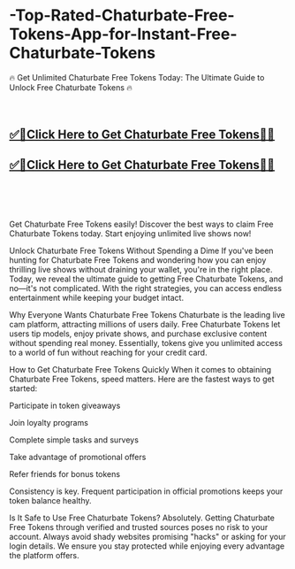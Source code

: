 # -Top-Rated-Chaturbate-Free-Tokens-App-for-Instant-Free-Chaturbate-Tokens

🔥 Get Unlimited Chaturbate Free Tokens Today: The Ultimate Guide to Unlock Free Chaturbate Tokens 🔥
<br><br><br>
<b><h2><a href="https://searchoptima.org/free-chaturbate-tokens/">✅🎯Click Here to Get Chaturbate Free Tokens🎯✅</a>

</h2></b>

<b><h2><a href="https://searchoptima.org/free-chaturbate-tokens/">✅🎯Click Here to Get Chaturbate Free Tokens🎯✅</a>

</h2></b> <br><br><br>

Get Chaturbate Free Tokens easily! Discover the best ways to claim Free Chaturbate Tokens today. Start enjoying unlimited live shows now!

Unlock Chaturbate Free Tokens Without Spending a Dime
If you've been hunting for Chaturbate Free Tokens and wondering how you can enjoy thrilling live shows without draining your wallet, you're in the right place. Today, we reveal the ultimate guide to getting Free Chaturbate Tokens, and no—it's not complicated. With the right strategies, you can access endless entertainment while keeping your budget intact.

Why Everyone Wants Chaturbate Free Tokens
Chaturbate is the leading live cam platform, attracting millions of users daily. Free Chaturbate Tokens let users tip models, enjoy private shows, and purchase exclusive content without spending real money. Essentially, tokens give you unlimited access to a world of fun without reaching for your credit card.

How to Get Chaturbate Free Tokens Quickly
When it comes to obtaining Chaturbate Free Tokens, speed matters. Here are the fastest ways to get started:

Participate in token giveaways

Join loyalty programs

Complete simple tasks and surveys

Take advantage of promotional offers

Refer friends for bonus tokens

Consistency is key. Frequent participation in official promotions keeps your token balance healthy.

Is It Safe to Use Free Chaturbate Tokens?
Absolutely. Getting Chaturbate Free Tokens through verified and trusted sources poses no risk to your account. Always avoid shady websites promising "hacks" or asking for your login details. We ensure you stay protected while enjoying every advantage the platform offers.
